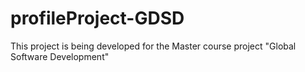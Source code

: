 # profileProject-GDSD
This project is being developed for the Master course project "Global Software Development"
